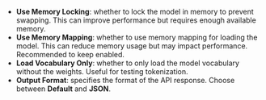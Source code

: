 * **Use Memory Locking**: whether to lock the model in memory to prevent swapping. This can improve performance but requires enough available memory.
* **Use Memory Mapping**: whether to use memory mapping for loading the model. This can reduce memory usage but may impact performance. Recommended to keep enabled.
* **Load Vocabulary Only**: whether to only load the model vocabulary without the weights. Useful for testing tokenization.
* **Output Format**: specifies the format of the API response. Choose between **Default** and **JSON**.
